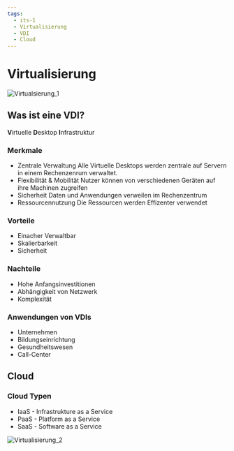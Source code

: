 ```yaml
---
tags:
  - its-1
  - Virtualisierung
  - VDI
  - Cloud
---
```


# Virtualisierung 
![Virtualsierung_1](Virtualisierung_1.png)
## Was ist eine VDI?
**V**irtuelle **D**esktop **I**nfrastruktur

### Merkmale
- Zentrale Verwaltung
  Alle Virtuelle Desktops werden zentrale auf Servern in einem Rechenzenrum verwaltet.
- Flexibilität & Mobilität
  Nutzer können von verschiedenen Geräten auf ihre Machinen zugreifen
- Sicherheit
  Daten und Anwendungen verweilen im Rechenzentrum
- Ressourcennutzung
  Die Ressourcen werden Effizenter verwendet

### Vorteile
- Einacher Verwaltbar
- Skalierbarkeit
- Sicherheit
### Nachteile
- Hohe Anfangsinvestitionen
- Abhängigkeit von Netzwerk
- Komplexität

### Anwendungen von VDIs
- Unternehmen
- Bildungseinrichtung
- Gesundheitswesen
- Call-Center


## Cloud
### Cloud Typen
- IaaS - Infrastrukture as a Service
- PaaS - Platform as a Service
- SaaS - Software as a Service

![Virtualisierung_2](Virtualisierung_2.png)